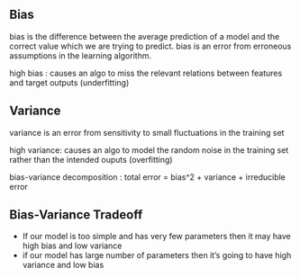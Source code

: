 


## Bias 
bias is the difference between the average prediction of a model and the correct value which we are trying to predict.
bias is an error from erroneous assumptions in the learning algorithm.

high bias : causes an algo to miss the relevant relations between features and target outputs  (underfitting)

## Variance 
variance is an error from sensitivity to small fluctuations in the training set

high variance: causes an algo to model the random noise in the training set rather than the intended ouputs (overfitting)

bias-variance decomposition : 
total error = bias^2 + variance + irreducible error


## Bias-Variance Tradeoff

- If our model is too simple and has very few parameters then it may have high bias and low variance
- if our model has large number of parameters then it’s going to have high variance and low bias
